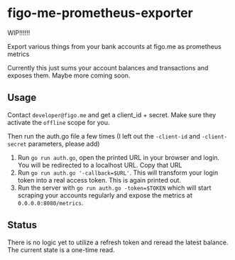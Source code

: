 # figo-me-prometheus-exporter

WIP!!!!!!

Export various things from your bank accounts at figo.me as prometheus metrics

Currently this just sums your account balances and transactions and exposes them.
Maybe more coming soon.

## Usage

Contact `developer@figo.me` and get a client_id + secret. Make sure they activate the `offline` scope for you.

Then run the auth.go file a few times (I left out the `-client-id` and `-client-secret` parameters, please add)
1. Run `go run auth.go`, open the printed URL in your browser and login. You will be redirected to a localhost URL. Copy that URL
2. Run `go run auth.go '-callback=$URL'`. This will transform your login token into a real access token. This is again printed out.
3. Run the server with `go run auth.go -token=$TOKEN` which will start scraping your accounts regularly and expose the metrics at `0.0.0.0:8080/metrics`.


## Status

There is no logic yet to utilize a refresh token and reread the latest balance. The current state is a one-time read. 